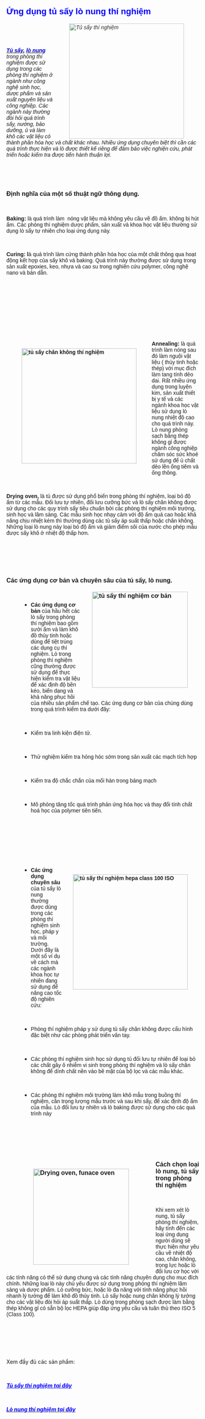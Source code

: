 <p>&nbsp;</p>

<h2><strong><span style="color:#0000FF;"><span style="font-size:22px;"><span style="font-family:arial,helvetica,sans-serif;">Ứng dụng tủ sấy lò nung&nbsp;thí nghiệm</span></span></span></strong></h2>

<p><em><span style="font-family: arial, helvetica, sans-serif;"><img alt="Tủ sấy thí nghiệm" src="http://driver.gianhangvn.com/image/anh-dau-de-855354j3833.jpg" style="opacity: 0.9; width: 300px; margin: 0px 40px; float: right;" /></span></em></p>

<div>&nbsp;
<p>&nbsp;</p>

<p><em><span style="font-family:arial,helvetica,sans-serif;"><strong><u><a href="http://3bscitech.vn/tu-say-phong-thi-nghiem-han-quoc-sh-scientific-tiet-trung-dung-cu-y-te-60384u.html" target="_blank"><span style="color:#0000CD;">Tủ sấy</span></a>,</u></strong> </span><a href="http://3bscitech.vn/lo-nung-samheung-sh-scientifc-329052s.html" target="_blank"><u><strong><span style="font-family:arial,helvetica,sans-serif;"><span style="color:#0000CD;">lò nung</span></span></strong></u></a><span style="font-family:arial,helvetica,sans-serif;"> trong phòng thí nghiệm được sử dụng trong các phòng thí nghiệm ở ngành như công nghệ sinh học, dược phẩm và sản xuất nguyên liệu và công nghiệp. Các ngành này thường đòi hỏi quá trình sấy, nướng, bảo dưỡng, ủ và làm khô các vật liệu có thành phần hóa học và chất khác nhau. Nhiều ứng dụng chuyên&nbsp;biệt thì cần các quá trình thực hiện và lò được thiết kế riêng để đảm bảo việc nghiện cứu, phát triển hoặc kiểm tra được tiến hành thuận lợi.&nbsp;</span></em></p>

<p>&nbsp;</p>

<p>&nbsp;</p>

<h3><span style="font-size:16px;"><strong><span style="font-family:arial,helvetica,sans-serif;">Định nghĩa của một số thuật ngữ thông dụng.</span></strong></span></h3>

<p>&nbsp;</p>

<p><span style="font-family:arial,helvetica,sans-serif;"><strong>Baking:</strong> là quá trình làm &nbsp;nóng vật liệu mà không yêu cầu về đồ ẩm. không bị hút ẩm. Các phòng thí nghiệm dược phẩm, sản xuất và khoa học vật liệu thường sử dụng lò sấy tự nhiên cho loại ứng dụng này.</span></p>

<p>&nbsp;</p>

<p><span style="font-family:arial,helvetica,sans-serif;"><strong>Curing: l</strong>à quá trình làm cứng thành phần hóa học của một chất thông qua hoạt động kết hợp của sấy khô và baking. Quá trình này thường được sử dụng trong sản xuất epoxies, keo, nhựa và cao su trong nghiên cứu polymer, công nghệ nano và bán dẫn.</span></p>

<p>&nbsp;</p>

<p>&nbsp;</p>

<p>&nbsp;</p>

<p>&nbsp;</p>

<p>&nbsp;</p>

<p><span style="font-family:arial,helvetica,sans-serif;"><strong><img alt="tủ sấy chân không thí nghiệm" src="http://driver.gianhangvn.com/image/tu-say-chan-khong-855351j3833.jpg" style="width: 300px; float: left; margin: 20px 40px;" />Annealing: </strong>là quá trình làm nóng sau đó làm nguội vật liệu ( thủy tinh hoặc thép) với mục đích làm tang tính dẻo dai. Rất nhiều ứng dụng trong luyện kim, sản xuất thiết bị y tế và các ngành khoa học vật liệu sử dụng lò nung nhiệt độ cao cho quá trình này. Lò nung phòng sạch bằng thép không gỉ được ngành công nghiệp chăm sóc sức khoẻ sử dụng để ủ chất dẻo lên ống tiêm và ống thông.</span></p>

<p>&nbsp;</p>

<p><span style="font-family:arial,helvetica,sans-serif;"><strong>Drying oven,</strong> là tủ được sử dụng phổ biến trong phòng thí nghiệm, loại bỏ độ ẩm từ các mẫu. Đối lưu tự nhiên, đối lưu cưỡng bức và lò sấy chân không được sử dụng cho các quy trình sấy tiêu chuẩn bởi các phòng thí nghiệm môi trường, sinh học và lâm sàng. Các mẫu sinh học nhạy cảm với độ ẩm quá cao hoặc khả năng chịu nhiệt kém thì thường dùng các tủ sấy áp suất thấp hoặc chân không. Những loại lò nung này loại bỏ độ ẩm và giảm điểm sôi của nước cho phép mẫu được sấy khô ở nhiệt độ thấp hơn.</span></p>

<p>&nbsp;</p>

<p>&nbsp;</p>

<p>&nbsp;</p>

<p><span style="font-size:16px;"><strong><span style="font-family:arial,helvetica,sans-serif;">Các ứng dụng cơ bản và chuyên sâu của tủ sấy, lò nung.<img alt="tủ sấy thí nghiệm cơ bản" src="http://driver.gianhangvn.com/image/tu-say-tu-nhien-855355j3833.jpg" style="width: 250px; float: right; margin: 20px 30px;" /></span></strong></span></p>

<p>&nbsp;</p>

<ul>
	<li style="margin-left: 40px;"><span style="font-family:arial,helvetica,sans-serif;"><strong>Các ứng dụng cơ bản</strong> của hầu hết các lò sấy trong phòng thí nghiệm bao gồm sưởi ấm và làm khô đồ thủy tinh hoặc dùng để tiệt trùng các dụng cụ thí nghiệm. Lò trong phòng thí nghiệm cũng thường được sử dụng để thực hiện kiểm tra vật liệu để xác định độ bền kéo, biến dạng và khả năng phục hồi của nhiều sản phẩm chế tạo. Các ứng dụng cơ bản của chúng dùng trong quá trình kiểm tra dưới đây:</span></li>
</ul>

<p style="margin-left: 40px;">&nbsp;</p>

<ul>
	<li style="margin-left: 40px;"><span style="font-family:arial,helvetica,sans-serif;">Kiểm tra linh kiện điện tử.</span></li>
</ul>

<p style="margin-left: 40px;">&nbsp;</p>

<ul>
	<li style="margin-left: 40px;"><span style="font-family:arial,helvetica,sans-serif;">Thử nghiệm kiểm tra hỏng hóc sớm trong sản xuất các mạch tích hợp</span></li>
</ul>

<p style="margin-left: 40px;">&nbsp;</p>

<ul>
	<li style="margin-left: 40px;"><span style="font-family:arial,helvetica,sans-serif;">Kiểm tra độ chắc chắn của mối hàn trong bảng mạch</span></li>
</ul>

<p style="margin-left: 40px;">&nbsp;</p>

<ul>
	<li style="margin-left: 40px;"><span style="font-family:arial,helvetica,sans-serif;">Mô phỏng tăng tốc quá trình phản ứng hóa học và thay đổi tính chất hoá học của polymer tiên tiến.</span></li>
</ul>

<p>&nbsp;</p>

<p>&nbsp;</p>

<p>&nbsp;</p>

<p>&nbsp;</p>

<ul>
	<li style="margin-left: 40px;"><span style="font-family:arial,helvetica,sans-serif;"><strong><img alt="tủ sấy thí nghiệm hepa class 100 ISO" src="http://driver.gianhangvn.com/image/tu-say-phong-sach-class-100-hepa-855352j3833.jpg" style="width: 300px; float: right; margin: 20px 30px;" />Các ứng dụng chuyên sâu</strong> của tủ sấy lò nung thường được dùng trong các phòng thí nghiệm sinh học, pháp y và môi trường. Dưới đây là một số ví dụ về cách mà các ngành khoa học tự nhiên đang sử dụng để nâng cao tốc độ nghiên cứu:</span></li>
</ul>

<p style="margin-left: 40px;">&nbsp;</p>

<ul>
	<li style="margin-left: 40px;"><span style="font-family:arial,helvetica,sans-serif;">Phòng thí nghiệm pháp y sử dụng tủ sấy chân không được cấu hình đặc biệt như các phòng phát triển vân tay.</span></li>
</ul>

<p style="margin-left: 40px;">&nbsp;</p>

<ul>
	<li style="margin-left: 40px;"><span style="font-family:arial,helvetica,sans-serif;">Các phòng thí nghiệm sinh học sử dụng tủ đối lưu tự nhiên để loại bỏ các chất gây ô nhiễm vi sinh trong phòng thí nghiệm và lò sấy chân không để dính chất nền vào bề mặt của bộ lọc và các mẫu khác.</span></li>
</ul>

<p style="margin-left: 40px;">&nbsp;</p>

<ul>
	<li style="margin-left: 40px;"><span style="font-family:arial,helvetica,sans-serif;">Các phòng thí nghiệm môi trường làm khô mẫu trong buồng thí nghiệm, cân trọng lượng mẫu trước và sau khi sấy, để xác định độ ẩm của mẫu. Lò đối lưu tự nhiên và lò baking được sử dụng cho các quá trình này</span></li>
</ul>

<p>&nbsp;</p>

<p>&nbsp;</p>

<p>&nbsp;</p>

<h3><span style="font-size:16px;"><strong><span style="font-family:arial,helvetica,sans-serif;"><img alt="Drying oven, funace oven" src="http://driver.gianhangvn.com/image/tu-say-co-ban-855353j3833.jpg" style="width: 250px; float: left; margin: 20px 70px;" />Cách chọn loại lò nung, tủ sấy trong phòng thí nghiệm</span></strong></span></h3>

<p>&nbsp;</p>

<p><span style="font-family:arial,helvetica,sans-serif;">Khi xem xét lò nung, tủ sấy phòng thí nghiệm, hãy tính đến các loại ứng dụng người dùng sẽ thực hiện như yêu cầu về nhiệt độ cao, chân không, trọng lực hoặc lò đối lưu cơ học với các tính năng có thể sử dụng chung và các tính năng chuyên dụng cho mục đích chính. Những loại lò này chủ yếu được sử dụng trong phòng thí nghiệm lâm sàng và dược phẩm. Lò cưỡng bức, hoặc lò đa năng với tính năng phục hồi nhanh lý tưởng để làm khô đồ thủy tinh. Lò sấy hoặc nung chân không lý tưởng cho các vật liệu đòi hỏi áp suất thấp. Lò dùng trong phòng sạch được làm bằng thép không gỉ có sẵn bộ lọc HEPA giúp đáp ứng yêu cầu và tuân thủ theo ISO 5 (Class 100).</span></p>

<p>&nbsp;</p>

<p>&nbsp;</p>

<p>&nbsp;</p>

<p>Xem đầy đủ các sản phẩm:</p>

<p>&nbsp;</p>

<p><a href="http://3bscitech.vn/tu-say-thi-nghiem-samheung-han-quoc-sh-scientific-318642s.html" target="_blank"><span style="color:#0000FF;"><u><em><strong>Tủ sấy thí nghiệm tại đây</strong></em></u></span></a></p>

<p>&nbsp;</p>

<p><a href="http://3bscitech.vn/lo-nung-samheung-sh-scientifc-329052s.html" target="_blank"><u><em><strong><span style="color:#0000FF;">Lò nung thí nghiệm tại đây</span></strong></em></u></a></p>

<p>&nbsp;</p>
</div>
